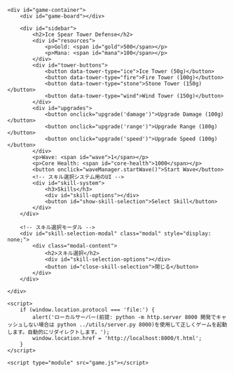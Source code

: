 <!DOCTYPE html>
<html lang="ja">
<head>
    <meta charset="UTF-8">
    <meta name="viewport" content="width=device-width, initial-scale=1.0">
    <title>Ice Spear Tower Defense - Multiple Paths</title>
    <link rel="stylesheet" href="styles.css">
</head>
<body>
    <div id="error-display"></div>
    
    <div id="game-container">
        <div id="game-board"></div>
        
        <div id="sidebar">
            <h2>Ice Spear Tower Defense</h2>
            <div id="resources">
                <p>Gold: <span id="gold">500</span></p>
                <p>Mana: <span id="mana">100</span></p>
            </div>
            <div id="tower-buttons">
                <button data-tower-type="ice">Ice Tower (50g)</button>
                <button data-tower-type="fire">Fire Tower (100g)</button>
                <button data-tower-type="stone">Stone Tower (150g)</button>
                <button data-tower-type="wind">Wind Tower (150g)</button>
            </div>
            <div id="upgrades">
                <button onclick="upgrade('damage')">Upgrade Damage (100g)</button>
                <button onclick="upgrade('range')">Upgrade Range (100g)</button>
                <button onclick="upgrade('speed')">Upgrade Speed (100g)</button>
            </div>
            <p>Wave: <span id="wave">1</span></p>
            <p>Core Health: <span id="core-health">1000</span></p>
            <button onclick="waveManager.startWave()">Start Wave</button>
            <!-- スキル選択システム用のUI -->
            <div id="skill-system">
                <h3>Skills</h3>
                <div id="skill-options"></div>
                <button id="show-skill-selection">Select Skill</button>
            </div>        
        </div>

        <!-- スキル選択モーダル -->
        <div id="skill-selection-modal" class="modal" style="display: none;">
            <div class="modal-content">
                <h2>スキル選択</h2>
                <div id="skill-selection-options"></div>
                <button id="close-skill-selection">閉じる</button>
            </div>
        </div>

    </div>

    <script>
        if (window.location.protocol === 'file:') {
            alert('ローカルサーバー(前提: python -m http.server 8000 開発でキャッシュしない場合は python ../utils/server.py 8000)を使用して正しくゲームを起動します。自動的にリダイレクトします。');
            window.location.href = 'http://localhost:8000/t.html';
        }
    </script>

    <script type="module" src="game.js"></script>
    
</body>
</html>
